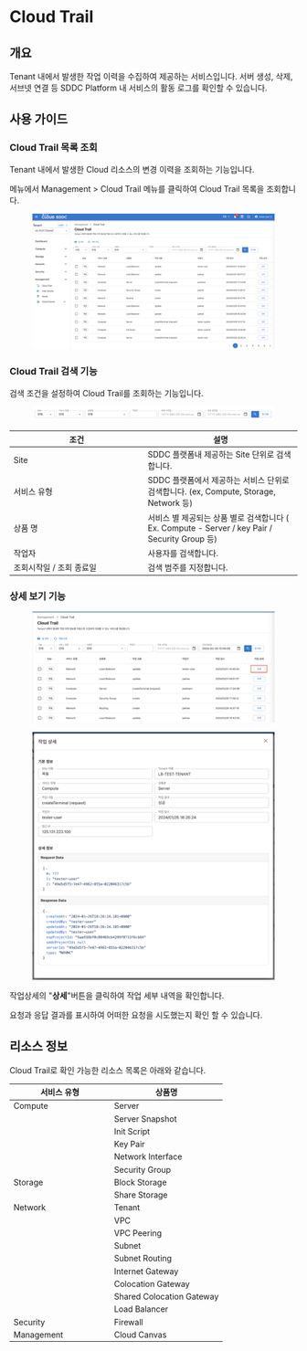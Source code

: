 # Cloud Trail

## 개요

&#x20;Tenant 내에서 발생한 작업 이력을 수집하여 제공하는 서비스입니다. 서버 생성, 삭제, 서브넷 연결 등 SDDC Platform 내 서비스의 활동 로그를 확인할 수 있습니다.





## 사용 가이드



### Cloud Trail 목록 조회

Tenant 내에서 발생한 Cloud 리소스의 변경 이력을 조회하는 기능입니다.

메뉴에서 Management > Cloud Trail 메뉴를 클릭하여 Cloud Trail 목록을 조회합니다.

<figure><img src="../.gitbook/assets/image (608).png" alt=""><figcaption></figcaption></figure>

### Cloud Trail 검색 기능

검색 조건을 설정하여 Cloud Trail를 조회하는 기능입니다.

<figure><img src="../.gitbook/assets/image (609).png" alt=""><figcaption></figcaption></figure>

<table><thead><tr><th width="221">조건</th><th>설명</th></tr></thead><tbody><tr><td>Site</td><td>SDDC 플랫폼내 제공하는 Site 단위로 검색합니다.</td></tr><tr><td>서비스 유형</td><td>SDDC 플랫폼에서 제공하는 서비스 단위로 검색합니다. (ex, Compute, Storage, Network 등)</td></tr><tr><td>상품 명</td><td>서비스 별 제공되는 상품 별로 검색합니다 ( Ex. Compute - Server / key Pair / Security Group 등)</td></tr><tr><td>작업자</td><td>사용자를 검색합니다.</td></tr><tr><td>조회시작일 / 조회 종료일</td><td>검색 범주를 지정합니다.</td></tr></tbody></table>



### 상세 보기 기능

<figure><img src="../.gitbook/assets/image (610).png" alt=""><figcaption></figcaption></figure>

<figure><img src="../.gitbook/assets/image (611).png" alt=""><figcaption></figcaption></figure>

작업상세의 "**상세**"버튼을 클릭하여 작업 세부 내역을 확인합니다.&#x20;

요청과 응답 결과를 표시하여 어떠한 요청을 시도했는지 확인 할 수 있습니다.







## 리소스 정보

Cloud Trail로 확인 가능한 리소스 목록은 아래와 같습니다.

<table><thead><tr><th width="162">서비스 유형</th><th>상품명</th></tr></thead><tbody><tr><td>Compute</td><td>Server</td></tr><tr><td></td><td>Server Snapshot</td></tr><tr><td></td><td>Init Script</td></tr><tr><td></td><td>Key Pair</td></tr><tr><td></td><td>Network Interface</td></tr><tr><td></td><td>Security Group</td></tr><tr><td>Storage</td><td>Block Storage</td></tr><tr><td></td><td>Share Storage</td></tr><tr><td>Network</td><td>Tenant</td></tr><tr><td></td><td>VPC</td></tr><tr><td></td><td>VPC Peering</td></tr><tr><td></td><td>Subnet</td></tr><tr><td></td><td>Subnet Routing</td></tr><tr><td></td><td>Internet Gateway</td></tr><tr><td></td><td>Colocation Gateway</td></tr><tr><td></td><td>Shared Colocation Gateway</td></tr><tr><td></td><td>Load Balancer</td></tr><tr><td>Security</td><td>Firewall</td></tr><tr><td>Management</td><td>Cloud Canvas</td></tr></tbody></table>
